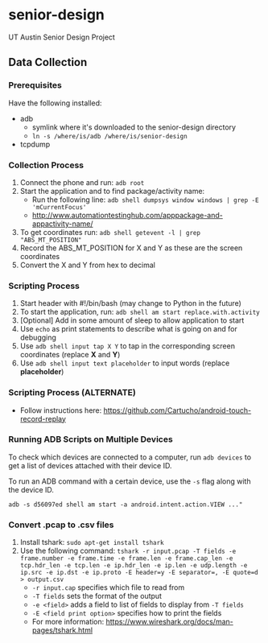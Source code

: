 # senior-design
UT Austin Senior Design Project

## Data Collection
### Prerequisites
Have the following installed:
- adb
  - symlink where it's downloaded to the senior-design directory
  - `ln -s /where/is/adb /where/is/senior-design`
- tcpdump

### Collection Process
1. Connect the phone and run: `adb root`
2. Start the application and to find package/activity name:
    - Run the following line: `adb shell dumpsys window windows | grep -E 'mCurrentFocus'`
    - http://www.automationtestinghub.com/apppackage-and-appactivity-name/
3. To get coordinates run: `adb shell getevent -l | grep "ABS_MT_POSITION"`
4. Record the ABS_MT_POSITION for X and Y as these are the screen coordinates
5. Convert the X and Y from hex to decimal

### Scripting Process
1. Start header with #!/bin/bash (may change to Python in the future)
2. To start the application, run: `adb shell am start replace.with.activity`
3. [Optional] Add in some amount of sleep to allow application to start
6. Use `echo` as print statements to describe what is going on and for debugging
4. Use `adb shell input tap X Y` to tap in the corresponding screen coordinates (replace **X** and **Y**)
5. Use `adb shell input text placeholder` to input words (replace **placeholder**)

### Scripting Process (ALTERNATE)
- Follow instructions here: https://github.com/Cartucho/android-touch-record-replay

### Running ADB Scripts on Multiple Devices
To check which devices are connected to a computer, run `adb devices` to get a list of devices attached with their device ID.

To run an ADB command with a certain device, use the `-s` flag along with the device ID.

`adb -s d56097ed shell am start -a android.intent.action.VIEW ..."`

### Convert .pcap to .csv files
1. Install tshark: `sudo apt-get install tshark`
2. Use the following command: `tshark -r input.pcap -T fields -e frame.number -e frame.time -e frame.len -e frame.cap_len -e tcp.hdr_len -e tcp.len -e ip.hdr_len -e ip.len -e udp.length -e ip.src -e ip.dst -e ip.proto -E header=y -E separator=, -E quote=d > output.csv`
    - `-r input.cap` specifies which file to read from
    - `-T fields` sets the format of the output 
    - `-e <field>` adds a field to list of fields to display from `-T fields`
    - `-E <field print option>` specifies how to print the fields
    - For more information: https://www.wireshark.org/docs/man-pages/tshark.html
